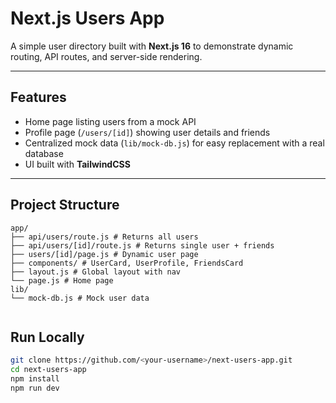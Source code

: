 # Next.js Users App

A simple user directory built with **Next.js 16** to demonstrate dynamic routing, API routes, and server-side rendering.

---

## Features

- Home page listing users from a mock API  
- Profile page (`/users/[id]`) showing user details and friends  
- Centralized mock data (`lib/mock-db.js`) for easy replacement with a real database  
- UI built with **TailwindCSS**  


---

## Project Structure
```
app/
├── api/users/route.js # Returns all users
├── api/users/[id]/route.js # Returns single user + friends
├── users/[id]/page.js # Dynamic user page
├── components/ # UserCard, UserProfile, FriendsCard
├── layout.js # Global layout with nav
└── page.js # Home page
lib/
└── mock-db.js # Mock user data


```

## Run Locally

```bash
git clone https://github.com/<your-username>/next-users-app.git
cd next-users-app
npm install
npm run dev
